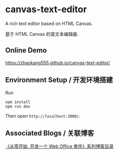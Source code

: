 # canvas-text-editor

A rich text editor based on HTML Canvas. 

基于 HTML Canvas 的富文本编辑器.

## Online Demo

https://zhaokang555.github.io/canvas-text-editor/

## Environment Setup / 开发环境搭建

Run
```
npm install
npm run dev
```

Then open `http://localhost:3000/`.

## Associated Blogs / 关联博客

[《从零开始, 开发一个 Web Office 套件》系列博客目录](https://www.cnblogs.com/forzhaokang/p/15907371.html)
